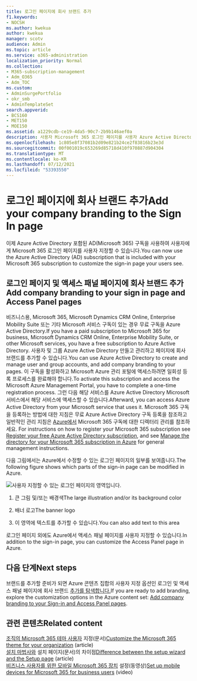```yaml
---
title: 로그인 페이지에 회사 브랜드 추가
f1.keywords:
- NOCSH
ms.author: kwekua
author: kwekua
manager: scotv
audience: Admin
ms.topic: article
ms.service: o365-administration
localization_priority: Normal
ms.collection:
- M365-subscription-management
- Adm_O365
- Adm_TOC
ms.custom:
- AdminSurgePortfolio
- okr_smb
- AdminTemplateSet
search.appverid:
- BCS160
- MET150
- MOE150
ms.assetid: a1229cdb-ce19-4da5-90c7-2b9b146aef0a
description: 사용자 Microsoft 365 로그인 페이지를 사용자 Azure Active Directory. 로그인 페이지에 그림, 로고 및 텍스트를 추가할 수 있습니다.
ms.openlocfilehash: 1c805e8f37081b2d09e821b24ce2f83816b23e3d
ms.sourcegitcommit: 00f001019c653269d85718d410f970887d904304
ms.translationtype: MT
ms.contentlocale: ko-KR
ms.lasthandoff: 07/12/2021
ms.locfileid: "53393550"
---
```

# <a name="add-your-company-branding-to-the-sign-in-page"></a><span data-ttu-id="a72d6-104">로그인 페이지에 회사 브랜드 추가</span><span class="sxs-lookup"><span data-stu-id="a72d6-104">Add your company branding to the Sign In page</span></span>

 <span data-ttu-id="a72d6-105">이제 Azure Active Directory 포함된 AD(Microsoft 365) 구독을 사용하여 사용자에게 Microsoft 365 로그인 페이지를 사용자 지정할 수 있습니다.</span><span class="sxs-lookup"><span data-stu-id="a72d6-105">You can now use the Azure Active Directory (AD) subscription that is included with your Microsoft 365 subscription to customize the sign-in page your users see.</span></span> 
  
## <a name="add-company-branding-to-your-sign-in-page-and-access-panel-pages"></a><span data-ttu-id="a72d6-106">로그인 페이지 및 액세스 패널 페이지에 회사 브랜드 추가</span><span class="sxs-lookup"><span data-stu-id="a72d6-106">Add company branding to your sign in page and Access Panel pages</span></span>

<span data-ttu-id="a72d6-107">비즈니스용, Microsoft 365, Microsoft Dynamics CRM Online, Enterprise Mobility Suite 또는 기타 Microsoft 서비스 구독이 있는 경우 무료 구독을 Azure Active Directory.</span><span class="sxs-lookup"><span data-stu-id="a72d6-107">If you have a paid subscription to Microsoft 365 for business, Microsoft Dynamics CRM Online, Enterprise Mobility Suite, or other Microsoft services, you have a free subscription to Azure Active Directory.</span></span> <span data-ttu-id="a72d6-108">사용자 및 그룹 Azure Active Directory 만들고 관리하고 페이지에 회사 브랜드를 추가할 수 있습니다.</span><span class="sxs-lookup"><span data-stu-id="a72d6-108">You can use Azure Active Directory to create and manage user and group accounts, and add company branding to your pages.</span></span> <span data-ttu-id="a72d6-109">이 구독을 활성화하고 Microsoft Azure 관리 포털에 액세스하려면 일회성 등록 프로세스를 완료해야 합니다.</span><span class="sxs-lookup"><span data-stu-id="a72d6-109">To activate this subscription and access the Microsoft Azure Management Portal, you have to complete a one-time registration process.</span></span> <span data-ttu-id="a72d6-110">그런 다음 해당 서비스를 Azure Active Directory Microsoft 서비스에서 해당 서비스에 액세스할 수 있습니다.</span><span class="sxs-lookup"><span data-stu-id="a72d6-110">Afterward, you can access Azure Active Directory from your Microsoft service that uses it.</span></span> <span data-ttu-id="a72d6-111">Microsoft 365 구독을 등록하는 방법에 대한 지침은 무료 Azure Active Directory 구독 등록을 참조하고 일반적인 관리 지침은 [Azure에서](/azure/active-directory/fundamentals/active-directory-how-subscriptions-associated-directory) Microsoft 365 구독에 대한 디렉터리 관리를 참조하세요. [](../../compliance/use-your-free-azure-ad-subscription-in-office-365.md)</span><span class="sxs-lookup"><span data-stu-id="a72d6-111">For instructions on how to register your Microsoft 365 subscription see [Register your free Azure Active Directory subscription](../../compliance/use-your-free-azure-ad-subscription-in-office-365.md), and see [Manage the directory for your Microsoft 365 subscription in Azure](/azure/active-directory/fundamentals/active-directory-how-subscriptions-associated-directory) for general management instructions.</span></span> 
  
<span data-ttu-id="a72d6-112">다음 그림에서는 Azure에서 수정할 수 있는 로그인 페이지의 일부를 보여줍니다.</span><span class="sxs-lookup"><span data-stu-id="a72d6-112">The following figure shows which parts of the sign-in page can be modified in Azure.</span></span>
  
![사용자 지정할 수 있는 로그인 페이지의 영역입니다.](../../media/screenshotbranding.png)
  
1. <span data-ttu-id="a72d6-114">큰 그림 및/또는 배경색</span><span class="sxs-lookup"><span data-stu-id="a72d6-114">The large illustration and/or its background color</span></span>
    
2. <span data-ttu-id="a72d6-115">배너 로고</span><span class="sxs-lookup"><span data-stu-id="a72d6-115">The banner logo</span></span>
    
3. <span data-ttu-id="a72d6-116">이 영역에 텍스트를 추가할 수 있습니다.</span><span class="sxs-lookup"><span data-stu-id="a72d6-116">You can also add text to this area</span></span>
    
<span data-ttu-id="a72d6-117">로그인 페이지 외에도 Azure에서 액세스 패널 페이지를 사용자 지정할 수 있습니다.</span><span class="sxs-lookup"><span data-stu-id="a72d6-117">In addition to the sign-in page, you can customize the Access Panel page in Azure.</span></span>
  
## <a name="next-steps"></a><span data-ttu-id="a72d6-118">다음 단계</span><span class="sxs-lookup"><span data-stu-id="a72d6-118">Next steps</span></span>

<span data-ttu-id="a72d6-119">브랜드를 추가할 준비가 되면 Azure 콘텐츠 집합의 사용자 지정 옵션인 로그인 및 액세스 패널 페이지에 회사 브랜드 [추가를 탐색합니다.](/azure/active-directory/fundamentals/customize-branding)</span><span class="sxs-lookup"><span data-stu-id="a72d6-119">If you are ready to add branding, explore the customization options in the Azure content set: [Add company branding to your Sign-in and Access Panel pages](/azure/active-directory/fundamentals/customize-branding).</span></span>

## <a name="related-content"></a><span data-ttu-id="a72d6-120">관련 콘텐츠</span><span class="sxs-lookup"><span data-stu-id="a72d6-120">Related content</span></span>

<span data-ttu-id="a72d6-121">[조직의 Microsoft 365 테마 사용자](customize-your-organization-theme.md) 지정(문서)</span><span class="sxs-lookup"><span data-stu-id="a72d6-121">[Customize the Microsoft 365 theme for your organization](customize-your-organization-theme.md) (article)</span></span>\
<span data-ttu-id="a72d6-122">[설치 마법사와](o365-setup-wizard-and-setup-page.md) 설치 페이지(문서)의 차이점</span><span class="sxs-lookup"><span data-stu-id="a72d6-122">[Difference between the setup wizard and the Setup page](o365-setup-wizard-and-setup-page.md) (article)</span></span>\
<span data-ttu-id="a72d6-123">[비즈니스 사용자를 위한 모바일 Microsoft 365 장치](../../business/set-up-mobile-devices.md) 설정(동영상)</span><span class="sxs-lookup"><span data-stu-id="a72d6-123">[Set up mobile devices for Microsoft 365 for business users](../../business/set-up-mobile-devices.md) (video)</span></span>